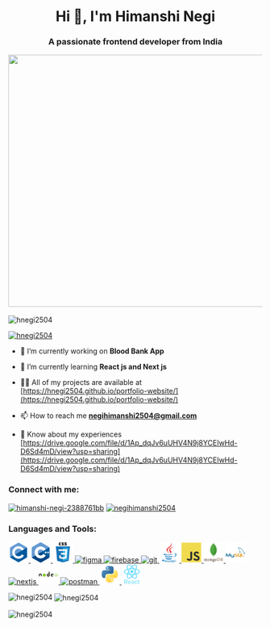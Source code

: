 <h1 align="center">Hi 👋, I'm Himanshi Negi</h1>
<h3 align="center">A passionate frontend developer from India</h3>
<p align="center">
  <img src ="https://cdn.dribbble.com/users/542979/screenshots/3000076/sarah-working-on-computer.gif" height="500px" width=" 600px" align="centre">
</p>
<p align="left"> <img src="https://komarev.com/ghpvc/?username=hnegi2504&label=Profile%20views&color=0e75b6&style=flat" alt="hnegi2504" /> </p>

<p align="left"> <a href="https://github.com/ryo-ma/github-profile-trophy"><img src="https://github-profile-trophy.vercel.app/?username=hnegi2504" alt="hnegi2504" /></a> </p>

- 🔭 I’m currently working on **Blood Bank App**

- 🌱 I’m currently learning **React js and Next js**

- 👨‍💻 All of my projects are available at [https://hnegi2504.github.io/portfolio-website/](https://hnegi2504.github.io/portfolio-website/)

- 📫 How to reach me **negihimanshi2504@gmail.com**

- 📄 Know about my experiences [https://drive.google.com/file/d/1Ap_dqJv6uUHV4N9j8YCEIwHd-D6Sd4mD/view?usp=sharing](https://drive.google.com/file/d/1Ap_dqJv6uUHV4N9j8YCEIwHd-D6Sd4mD/view?usp=sharing)

<h3 align="left">Connect with me:</h3>
<p align="left">
<a href="https://linkedin.com/in/himanshi-negi-2388761bb" target="blank"><img align="center" src="https://raw.githubusercontent.com/rahuldkjain/github-profile-readme-generator/master/src/images/icons/Social/linked-in-alt.svg" alt="himanshi-negi-2388761bb" height="30" width="40" /></a>
<a href="https://auth.geeksforgeeks.org/user/negihimanshi2504" target="blank"><img align="center" src="https://raw.githubusercontent.com/rahuldkjain/github-profile-readme-generator/master/src/images/icons/Social/geeks-for-geeks.svg" alt="negihimanshi2504" height="30" width="40" /></a>
</p>

<h3 align="left">Languages and Tools:</h3>
<p align="left"> <a href="https://www.cprogramming.com/" target="_blank" rel="noreferrer"> <img src="https://raw.githubusercontent.com/devicons/devicon/master/icons/c/c-original.svg" alt="c" width="40" height="40"/> </a> <a href="https://www.w3schools.com/cpp/" target="_blank" rel="noreferrer"> <img src="https://raw.githubusercontent.com/devicons/devicon/master/icons/cplusplus/cplusplus-original.svg" alt="cplusplus" width="40" height="40"/> </a> <a href="https://www.w3schools.com/css/" target="_blank" rel="noreferrer"> <img src="https://raw.githubusercontent.com/devicons/devicon/master/icons/css3/css3-original-wordmark.svg" alt="css3" width="40" height="40"/> </a> <a href="https://www.figma.com/" target="_blank" rel="noreferrer"> <img src="https://www.vectorlogo.zone/logos/figma/figma-icon.svg" alt="figma" width="40" height="40"/> </a> <a href="https://firebase.google.com/" target="_blank" rel="noreferrer"> <img src="https://www.vectorlogo.zone/logos/firebase/firebase-icon.svg" alt="firebase" width="40" height="40"/> </a> <a href="https://git-scm.com/" target="_blank" rel="noreferrer"> <img src="https://www.vectorlogo.zone/logos/git-scm/git-scm-icon.svg" alt="git" width="40" height="40"/> </a> <a href="https://www.java.com" target="_blank" rel="noreferrer"> <img src="https://raw.githubusercontent.com/devicons/devicon/master/icons/java/java-original.svg" alt="java" width="40" height="40"/> </a> <a href="https://developer.mozilla.org/en-US/docs/Web/JavaScript" target="_blank" rel="noreferrer"> <img src="https://raw.githubusercontent.com/devicons/devicon/master/icons/javascript/javascript-original.svg" alt="javascript" width="40" height="40"/> </a> <a href="https://www.mongodb.com/" target="_blank" rel="noreferrer"> <img src="https://raw.githubusercontent.com/devicons/devicon/master/icons/mongodb/mongodb-original-wordmark.svg" alt="mongodb" width="40" height="40"/> </a> <a href="https://www.mysql.com/" target="_blank" rel="noreferrer"> <img src="https://raw.githubusercontent.com/devicons/devicon/master/icons/mysql/mysql-original-wordmark.svg" alt="mysql" width="40" height="40"/> </a> <a href="https://nextjs.org/" target="_blank" rel="noreferrer"> <img src="https://cdn.worldvectorlogo.com/logos/nextjs-2.svg" alt="nextjs" width="40" height="40"/> </a> <a href="https://nodejs.org" target="_blank" rel="noreferrer"> <img src="https://raw.githubusercontent.com/devicons/devicon/master/icons/nodejs/nodejs-original-wordmark.svg" alt="nodejs" width="40" height="40"/> </a> <a href="https://postman.com" target="_blank" rel="noreferrer"> <img src="https://www.vectorlogo.zone/logos/getpostman/getpostman-icon.svg" alt="postman" width="40" height="40"/> </a> <a href="https://www.python.org" target="_blank" rel="noreferrer"> <img src="https://raw.githubusercontent.com/devicons/devicon/master/icons/python/python-original.svg" alt="python" width="40" height="40"/> </a> <a href="https://reactjs.org/" target="_blank" rel="noreferrer"> <img src="https://raw.githubusercontent.com/devicons/devicon/master/icons/react/react-original-wordmark.svg" alt="react" width="40" height="40"/> </a> </p>

<p><img align="left" src="https://github-readme-stats.vercel.app/api/top-langs?username=hnegi2504&show_icons=true&locale=en&layout=compact" alt="hnegi2504" /></p>

<p>&nbsp;<img align="center" src="https://github-readme-stats.vercel.app/api?username=hnegi2504&show_icons=true&locale=en" alt="hnegi2504" /></p>

<p><img align="center" src="https://github-readme-streak-stats.herokuapp.com/?user=hnegi2504&" alt="hnegi2504" /></p>
